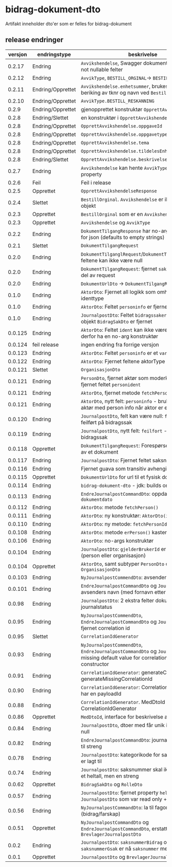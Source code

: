 # bidrag-dokument-dto

Artifakt inneholder dto'er som er felles for bidrag-dokument

## release endringer

versjon | endringstype      | beskrivelse
--------|-------------------|------------------------
 0.2.17 | Endring           | `Avvikshendelse`, Swagger dokumentasjon og ingen not nullable felter 
 0.2.12 | Endring           | `AvvikType`, `BESTILL_ORGINAL`-> `BESTILL_ORIGINAL`
 0.2.11 | Endring/Opprettet | `Avvikshendelse.enhetsummer`, brukes foreløpig til beriking av tknr og navn ved `BestillOriginal`  
 0.2.10 | Endring/Opprettet | `AvvikType.BESTILL_RESKANNING`
  0.2.9 | Endring/Opprettet | gjenopprettet konstruktør `OpprettAvvikshendelse`
  0.2.8 | Endring/Slettet   | en konstruktør i `OpprettAvvikshendelse`
  0.2.8 | Endring/Opprettet | `OpprettAvvikshendelse.oppgaveId`
  0.2.8 | Endring/Opprettet | `OpprettAvvikshendelse.oppgavetype`
  0.2.8 | Endring/Opprettet | `OpprettAvvikshendelse.tema`
  0.2.8 | Endring/Opprettet | `OpprettAvvikshendelse.tildelesEnhetsnr`
  0.2.8 | Endring/Slettet   | `OpprettAvvikshendelse.beskrivelse`
  0.2.7 | Endring           | `Avvikshendelse` kan hente `AvvikType` fra streng property
  0.2.6 | Feil              | Feil i release
  0.2.5 | Opprettet         | `OpprettAvvikshendelseResponse`
  0.2.4 | Slettet           | `BestillOrginal`. `Avvikshendelse` er ikke et abstrakt objekt
  0.2.3 | Opprettet         | `BestillOrginal` som er en `Avvikshendelse`
  0.2.3 | Opprettet         | `Avvikshendelse` og `AvvikType`
  0.2.2 | Endring           | `DokumentTilgangResponse` har no-args constructor for json (defaults to empty strings)
  0.2.1 | Slettet           | `DokumentTilgangRequest`
  0.2.0 | Endring           | `DokumentTilganglRequest`/`DokumentTilgangResponse`:  feltene kan ikke være null
  0.2.0 | Endring           | `DokumentTilgangRequest`:  fjernet `saksbehandler` som del av request
  0.2.0 | Endring           | `DokumentUrlDto` -> `DokumentTilgangResponse`
  0.1.0 | Endring           | `AktorDto`: Fjernet all logikk som omhandler identtype
  0.1.0 | Endring           | `AktorDto`: Feltet `personinfo` er fjernet
  0.1.0 | Endring           | `JournalpostDto`: Feltet `bidragssaker` og tilhørende objekt `BidragSakDto` er fjernet
0.0.125 | Endring           | `AktorDto`: Feltet `ident` kan ikke være null og må derfor ha en no-arg konstruktør
0.0.124 | feil release      | ingen endring fra forrige versjon
0.0.123 | Endring           | `AktorDto`: Feltet `personinfo` er et `var`-felt
0.0.122 | Endring           | `AktorDto`: Fjernet feltene aktorType og identType
0.0.121 | Slettet           | `OrganisasjonDto`
0.0.121 | Endring           | `PersonDto`, fjernet aktør som moderklassse, samt fjernet feltet `personident`
0.0.121 | Endring           | `AktorDto`, fjernet metode `fetchPerson()`
0.0.121 | Endring           | `AktorDto`, nytt felt: `personinfo` - brukes til å berike aktør med person info når aktor er en person
0.0.120 | Endring           | `JournalpostDto`, felt kan være null: `feilfort` - feilført på bidragssak
0.0.119 | Endring           | `JournalpostDto`, nytt felt: `feilfort` - feilført på bidragssak
0.0.118 | Opprettet         | `DokumentTilgangRequest`: Forespørsel etter visning av et dokument
0.0.117 | Endring           | `JournalpostDto`: Fjernet feltet saksnummer
0.0.116 | Endring           | Fjernet guava som transitiv avhengighet
0.0.115 | Opprettet         | `DokumentUrlDto` for url til et fysisk dokument
0.0.114 | Endring           | `bidrag-dokument-dto` - jdk: builds on release 12
0.0.113 | Endring           | `EndreJournalpostCommandDto`: oppdatering av `dokumentdato`
0.0.112 | Endring           | `AktorDto`: metode `fetchPerson()`
0.0.111 | Endring           | `AktorDto`: ny konstruktør: `AktorDto(ident, type)`
0.0.110 | Endring           | `AktorDto`: ny metode: `fetchPersonIdentType()`
0.0.108 | Endring           | `AktorDto`: metode `erPerson()` kaster ikke exception
0.0.106 | Endring           | `AktorDto`: no-args konstruktør
0.0.104 | Endring           | `JournalpostDto`: `gjelderBrukerId` er nå `AktorDto` (person eller organisasjon)
0.0.104 | Opprettet         | `AktorDto`, samt subtyper `PersonDto` og `OrganisasjonDto` 
0.0.103 | Endring           | `NyJournalpostCommendDto`: avsenders navn
0.0.101 | Endring           | `EndreJournalpostCommandDto` og `JournalpostDto`: avsenders navn (med fornavn etter komma)
 0.0.98 | Endring           | `JournalpostDto`: 2 ekstra felter dokumentType OG journalstatus
 0.0.95 | Endring           | `NyJournalpostCommendDto`, `EndreJournalpostCommandDto` og `JournalpostDto`: fjernet correlation id
 0.0.95 | Slettet           | `CorrelationIdGenerator`
 0.0.93 | Endring           | `NyJournalpostCommendDto`, `EndreJournalpostCommandDto` og `JournalpostDto`:  missing default value for correlation id in constructor
 0.0.91 | Endring           | `CorrelationIdGenerator`: generateCorrelationId -> generateMissingCorrelationId
 0.0.90 | Endring           | `CorrelationIdGenerator`: CorrelationIdGenerator har en payloadId
 0.0.88 | Endring           | `CorrelationIdGenerator`. MedDtoId -> CorrelationIdGenerator
 0.0.86 | Opprettet         | `MedDtoId`, interface for beskrivelse av dto id
 0.0.84 | Endring           | `JournalpostDto`, dtoer med får unik id som ikke er null
 0.0.82 | Endring           | `EndreJournalpostCommandDto`: journalpost id fra int til streng
 0.0.78 | Endring           | `JournalpostDto`: kategorikode for saken (N eller U) er lagt til
 0.0.74 | Endring           | `JournalpostDto`: saksnummer skal ikke være være et heltall, men en streng
 0.0.62 | Opprettet         | `BidragSakDto` og `RolleDto`
 0.0.57 | Endring           | `JournalpostDto`: fjernet property `hello` på `JournalpostDto` som var read only + swagger dok
 0.0.56 | Endring           | `NyJournalpostCommandDto`: la til fagomrade (bidrag/farskap)
 0.0.51 | Opprettet         | `NyJournalpostCommandDto` og `EndreJournalpostCommandDto`, erstatter `BrevlagerJournalpostDto`
  0.0.2 | Endring           | `JournalpostDto`: `saksnummerBidrag` og `saksnummerGsak` er nå `saksnummer` med prefiks
  0.0.1 | Opprettet         | `JournalpostDto` og `BrevlagerJournalpostDto`
